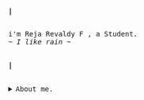 <!-- Profile -->
<p align="left"><strong><samp>|</samp></strong></p>    <p align="left">
<samp><br>i'm Reja Revaldy F , a Student.<br>
<i>~ I like rain ~</i>
</samp><br><br>
</p>    
<p align="left"><strong><samp>|</samp></strong></p>
<br>

<details>
<summary><samp>About me.</samp></summary>
<br>
	
<details>
<summary><samp>Contact Me.</samp></summary>
<br>
<a href="mailto:rejarevaldyf@gmail.com"  target="_blank"><img src="https://img.shields.io/badge/Gmail-1f2430?style=for-the-badge&logo=gmail&logoColor=white"></a>
<a href="https://www.reddit.com/user/Revvvu" target="_blank"><img src="https://img.shields.io/badge/Reddit-1f2430?style=for-the-badge&logo=reddit&logoColor=white"></a>
<a href="https://www.instagram.com/rev4ldy/" target="_blank"><img src="https://img.shields.io/badge/Instagram-1f2430?style=for-the-badge&logo=instagram&logoColor=white"></a>
<a href="https://steamcommunity.com/id/Rev99" target="_blank"><img src="https://img.shields.io/badge/Steam-1f2430?style=for-the-badge&logo=steam&logoColor=white"></a>
<a href="https://open.spotify.com/user/31p533jyznrma4uzlrqkif36wm2m"  target="_blank"><img src="https://img.shields.io/badge/Spotify-1f2430?&style=for-the-badge&logo=spotify&logoColor=white"></a>
<a href="www.linkedin.com/in/reja-revaldy-f-30a678231" target="_blank"><img src="https://img.shields.io/badge/linkedin-1f2430?style=for-the-badge&logo=linkedin&logoColor=white"></a>

	
<br/>
</details>
	

<details>
<summary><samp>Language & Tools.</samp></summary>
<br>
<a href="#" ><img alt="windows" src="https://img.shields.io/badge/Windows-1f2430?style=for-the-badge&logo=windows&logoColor=white"></a>
<a href="#" ><img alt="vscode" src="https://img.shields.io/badge/Visual_Studio_Code-1f2430?style=for-the-badge&logo=visual%20studio%20code&logoColor=white"></a> 
<a href="#" ><img alt="css" src="https://img.shields.io/badge/CSS3-1f2430?style=for-the-badge&logo=css3&logoColor=white"></a>
<a href="#" ><img alt="php" src="https://img.shields.io/badge/PHP-1f2430?style=for-the-badge&logo=php&logoColor=white"></a>
<a href="#" ><img alt="bootstrap" src="https://img.shields.io/badge/Bootstrap-1f2430?style=for-the-badge&logo=bootstrap&logoColor=white"></a>
<a href="#" ><img alt="heroku" src="https://img.shields.io/badge/Heroku-1f2430?style=for-the-badge&logo=heroku&logoColor=white"></a> 
<a href="#" ><img alt="laravel" src="https://img.shields.io/badge/Laravel-1f2430?style=for-the-badge&logo=laravel&logoColor=white"></a>
<a href="#" ><img alt="html" src="https://img.shields.io/badge/HTML5-1f2430?style=for-the-badge&logo=html5&logoColor=white"></a>
<a href="#" ><img alt="linux" src="https://img.shields.io/badge/Linux-1f2430?style=for-the-badge&logo=linux&logoColor=white"></a>
<a href="#" ><img alt="shell" src="https://img.shields.io/badge/Shell_Script-1f2430?style=for-the-badge&logo=gnu-bash&logoColor=white"></a>
<a href="#" ><img alt="mysql" src="https://img.shields.io/badge/MySQL-1f2430?style=for-the-badge&logo=mysql&logoColor=white"></a>
</details>

	
<details>
<summary><samp>My Statistics.</samp></summary>
<br>
<p align="left">
  <a href="">
    <img width="49.5%" src="https://github-readme-stats.vercel.app/api?username=revaldy-30&theme=ayu-mirage&show_icons=true&hide_border=true" />
    <img width="49.5%" src="https://github-readme-streak-stats.herokuapp.com/?user=revaldy-30&theme=ayu-mirage&hide_border=true" />
  </a>
</p>

![Reja Revaldy F's Activity Graph](https://activity-graph.herokuapp.com/graph?username=revaldy-30&custom_title=Reja%20Revaldy%20F's%20Contribution%20Graph&theme=xcode&bg_color=1F2430&hide_border=true&line=d2b270&point=d2b270)
<br/>
</details>
</details>
